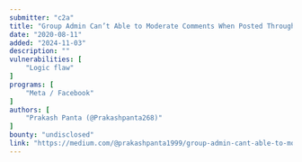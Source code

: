 ```yaml
---
submitter: "c2a"
title: "Group Admin Can’t Able to Moderate Comments When Posted Through Page : Facebook Bug Bounty 2020"
date: "2020-08-11"
added: "2024-11-03"
description: ""
vulnerabilities: [
    "Logic flaw"
]
programs: [
    "Meta / Facebook"
]
authors: [
    "Prakash Panta (@Prakashpanta268)"
]
bounty: "undisclosed"
link: "https://medium.com/@prakashpanta1999/group-admin-cant-able-to-moderate-comments-when-posted-through-page-facebook-bug-bounty-2020-16c2d04a27cb"
---
```




